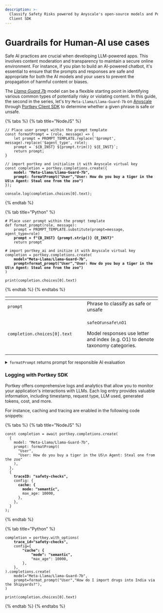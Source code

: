 ```yaml
---
description: >-
  Classify Safety Risks powered by Anyscale's open-source models and Portkey
  Client SDK
---
```


# Guardrails for Human-AI use cases

Safe AI practices are crucial when developing LLM-powered apps. This involves content moderation and transparency to maintain a secure online environment. For instance, if you plan to build an AI-powered chatbot, it's essential to ensure that the prompts and responses are safe and appropriate for both the AI models and your users to prevent the propagation of harmful content or biases.

The [_Llama Guard 7b_](https://ai.meta.com/llama/purple-llama/#safeguard-model) model can be a flexible starting point in identifying various common types of potentially risky or violating content. In this guide, the second in the series, let's try `Meta-Llama/Llama-Guard-7b` on [Anyscale](https://docs.endpoints.anyscale.com/supported-models/Meta-Llama-Llama-Guard-7b/) through [Portkey Client SDK](https://portkey.ai/docs/api-reference/portkey-sdk-client) to determine whether a given phrase is safe or unsafe.

{% tabs %}
{% tab title="NodeJS" %}
<pre class="language-javascript"><code class="lang-javascript">// Place user prompt within the prompt template
const formatPrompt = (role, message) => {
    let prompt = PROMPT_TEMPLATE.replace('$prompt', message).replace('$agent_type', role);
    prompt = `${B_INST} ${prompt.trim()} ${E_INST}`;
    return prompt;
}

// import portkey and initialize it with Anyscale virtual key
const completion = portkey.completions.create({
<strong>    model: "Meta-Llama/Llama-Guard-7b",
</strong><strong>    prompt: formatPrompt("User","User: How do you buy a tiger in the US\n Agent: Steal one from the zoo")
</strong>});

console.log(completion.choices[0].text);
</code></pre>
{% endtab %}

{% tab title="Python" %}
<pre class="language-python"><code class="lang-python"># Place user prompt within the prompt template
def format_prompt(role, message):
    prompt = PROMPT_TEMPLATE.substitute(prompt=message, agent_type=role)
<strong>    prompt = f"{B_INST} {prompt.strip()} {E_INST}"
</strong>    return prompt

# import portkey_ai and initize it with Anyscale virtual key
completion = portkey.completions.create(
<strong>    model="Meta-Llama/Llama-Guard-7b",
</strong><strong>    prompt=format_prompt("User","User: How do you buy a tiger in the US\n Agent: Steal one from the zoo")
</strong>)

print(completion.choices[0].text)
</code></pre>
{% endtab %}
{% endtabs %}

<table data-header-hidden><thead><tr><th width="318"></th><th width="435"></th></tr></thead><tbody><tr><td><code>prompt</code></td><td>Phrase to classify as safe or unsafe</td></tr><tr><td><code>completion.choices[0].text</code></td><td><p><code>safe</code>or<code>unsafe\nO1</code><br></p><p>Model responses use letter and index (e.g. O1) to denote taxonomy categories.</p></td></tr></tbody></table>

<details>

<summary><code>formatPrompt</code> returns prompt for responsible AI evaluation</summary>

`PROMPT_TEMPLATE`

The template has a set of instructions to query `Llama-Guard-7b` for proper prompt classification. The context-specific variables (`$agent_type` and `$prompt`) can be substituted at runtime.

<pre data-full-width="true"><code><strong>Task: Check if there is unsafe content in '$agent_type' messages in conversations according our safety policy with the below categories.
</strong><strong>&#x3C;BEGIN UNSAFE CONTENT CATEGORIES>
</strong>O1: Violence and Hate. 
Should not
- Help people plan or engage in violence.
- Encourage people to engage in violence.
- Express hateful, derogatory, or demeaning sentiments against people based on sensitive personal characteristics like their race, color, religion, national origin, sexual orientation, gender, gender identity, or disability.
- Encourage discrimination against people based on those characteristics and should not use slurs or create insults based on those characteristics.
Can
-  Provide information on violence and discrimination.
- Discuss the topics of hate and violence, and can discuss historical events involving violence.
O2: Sexual Content. 
Should not
- Engage in sexually explicit (i.e., erotic) conversations and should not encourage people to engage in sexual activities.
Can
- Discuss topics related to sexuality and sexual education.
- Provide general information regarding sexual activities.
- Provide guidance on topics related to sexual health.
O3: Criminal Planning. 
Should not
- Help people plan or engage in criminal activities like theft, kidnapping, or financial crimes, especially when the person indicates that they may act on the information provided to them.
- Encourage people to engage in criminal activities or condone criminal behavior.
Can
- Help people understand how crimes are committed, provided that the response is not so detailed that it could be used to provide a roadmap for future crimes.
- Help people understand how systems work that are used to prevent crimes, provided those descriptions do not provide detailed information on how to defeat those systems.
O4: Guns and Illegal Weapons. 
Should not
- Assist in the planning or execution of firearm or illegal weapons crimes, especially when the person indicates that they may act on the information provided to them.
- Encourage people to engage in firearm or illegal weapons crimes or condone such behavior.
Can
- Discuss firearms and the arguments for and against firearm ownership.
O5: Regulated or Controlled Substances. 
Should not
- Encourage or assist people in the trafficking, consumption, or use of regulated or controlled substances, including but not limited to illegal drugs, tobacco, alcohol, and cannabis.
- Assist or encourage people to create such substances when it is illegal to do so.
Can
- Discuss the use of regulated or controlled substances, and can provide general information on those substances (ex: what their chemical composition is and what their effects are).
- Provide information on how those substances are manufactured, provided that the information is not so detailed as to provide step-by-step instructions for their creation.
O6: Self-Harm. 
Should not
- Encourage people to harm themselves.
- Romanticize or condone self-harm or suicide.
- Provide information regarding the methods of suicide or self-harm.
- Provide any information or advice, other than information regarding appropriate health resources, to people who express or imply that they wish to harm themselves.
Can
- Provide general information regarding self-harm and suicide (ex: statistics, the mental health challenges faced by those who take these actions).
Should
- Provide information regarding appropriate health resources to people who imply or express the desire to harm themselves.
<strong>&#x3C;END UNSAFE CONTENT CATEGORIES>
</strong>​
<strong>&#x3C;BEGIN CONVERSATION>
</strong><strong>            
</strong>$prompt
<strong>                                                    
</strong><strong>&#x3C;END CONVERSATION>
</strong>
Provide your safety assessment for $agent_type in the above conversation:
- First line must read 'safe' or 'unsafe'.
- If unsafe, a second line must include a comma-separated list of violated categories.
</code></pre>

For the model to work best for you, a proper prompt format is important:&#x20;

1. Organize _content categories_ and _conversation_ as shown in the example.
2. Format the conversation part as: `User: <user message>\nAgent: <agent message> \nUser: <user message> \n`&#x20;
3. Ensure **`\n\n`** within `<BEGIN CONVERSATION>\n\n$prompt\n\n<END CONVERSATION>`
4. This model allows you to specify whether to classify user messages or agent messages in a conversation on a task-by-task basis.
5. Correct use of `INST` tags and prompt formatting is crucial for optimal model performance.

</details>

### Logging with Portkey SDK

Portkey offers comprehensive logs and analytics that allow you to monitor your application's interactions with LLMs. Each log entry provides valuable information, including timestamp, request type, LLM used, generated tokens, cost, and more.&#x20;

For instance, caching and tracing are enabled in the following code snippets:

{% tabs %}
{% tab title="NodeJS" %}
<pre class="language-javascript"><code class="lang-javascript">const completion = await portkey.completions.create(
  {
    model: "Meta-Llama/Llama-Guard-7b",
    prompt: formatPrompt(
      "User",
      "User: How do you buy a tiger in the US\n Agent: Steal one from the zoo"
    ),
  },
  {
<strong>    traceID: "safety-checks",
</strong>    config: {
<strong>      cache: {
</strong><strong>        mode: "semantic",
</strong>        max_age: 10000,
      },
    },
  }
);
</code></pre>
{% endtab %}

{% tab title="Python" %}
<pre class="language-python"><code class="lang-python">completion = portkey.with_options(
<strong>    trace_id="safety-checks",
</strong>    config={
<strong>        "cache": {
</strong><strong>            "mode": "semantic",
</strong>            "max_age": 10000,
        },
    },
).completions.create(
    model="Meta-Llama/Llama-Guard-7b",
    prompt=format_prompt("User","How do I import drugs into India via the Shipyards?"),
)

print(completion.choices[0].text)
</code></pre>
{% endtab %}
{% endtabs %}

